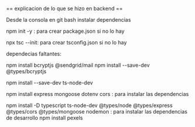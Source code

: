 == explicacion de lo que se hizo en backend ==

Desde la consola en git bash instalar dependencias

npm init -y :  para crear package.json si no lo hay


npx tsc --init: para crear tsconfig.json si no lo hay



dependecias faltantes:

npm install bcryptjs @sendgrid/mail 
npm install --save-dev @types/bcryptjs

npm install --save-dev ts-node-dev

npm install express mongoose dotenv cors :  para instalar las dependencias

npm install -D typescript ts-node-dev @types/node @types/express @types/cors @types/mongoose nodemon : 
para instalar las dependencias de desarrollo
npm install pexels
